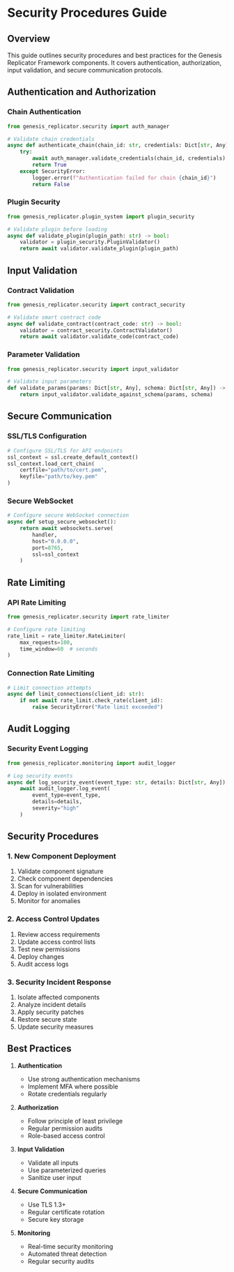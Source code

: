 # Security Procedures Guide

## Overview
This guide outlines security procedures and best practices for the Genesis Replicator Framework components. It covers authentication, authorization, input validation, and secure communication protocols.

## Authentication and Authorization

### Chain Authentication
```python
from genesis_replicator.security import auth_manager

# Validate chain credentials
async def authenticate_chain(chain_id: str, credentials: Dict[str, Any]) -> bool:
    try:
        await auth_manager.validate_credentials(chain_id, credentials)
        return True
    except SecurityError:
        logger.error(f"Authentication failed for chain {chain_id}")
        return False
```

### Plugin Security
```python
from genesis_replicator.plugin_system import plugin_security

# Validate plugin before loading
async def validate_plugin(plugin_path: str) -> bool:
    validator = plugin_security.PluginValidator()
    return await validator.validate_plugin(plugin_path)
```

## Input Validation

### Contract Validation
```python
from genesis_replicator.security import contract_security

# Validate smart contract code
async def validate_contract(contract_code: str) -> bool:
    validator = contract_security.ContractValidator()
    return await validator.validate_code(contract_code)
```

### Parameter Validation
```python
from genesis_replicator.security import input_validator

# Validate input parameters
def validate_params(params: Dict[str, Any], schema: Dict[str, Any]) -> bool:
    return input_validator.validate_against_schema(params, schema)
```

## Secure Communication

### SSL/TLS Configuration
```python
# Configure SSL/TLS for API endpoints
ssl_context = ssl.create_default_context()
ssl_context.load_cert_chain(
    certfile="path/to/cert.pem",
    keyfile="path/to/key.pem"
)
```

### Secure WebSocket
```python
# Configure secure WebSocket connection
async def setup_secure_websocket():
    return await websockets.serve(
        handler,
        host="0.0.0.0",
        port=8765,
        ssl=ssl_context
    )
```

## Rate Limiting

### API Rate Limiting
```python
from genesis_replicator.security import rate_limiter

# Configure rate limiting
rate_limit = rate_limiter.RateLimiter(
    max_requests=100,
    time_window=60  # seconds
)
```

### Connection Rate Limiting
```python
# Limit connection attempts
async def limit_connections(client_id: str):
    if not await rate_limit.check_rate(client_id):
        raise SecurityError("Rate limit exceeded")
```

## Audit Logging

### Security Event Logging
```python
from genesis_replicator.monitoring import audit_logger

# Log security events
async def log_security_event(event_type: str, details: Dict[str, Any]):
    await audit_logger.log_event(
        event_type=event_type,
        details=details,
        severity="high"
    )
```

## Security Procedures

### 1. New Component Deployment
1. Validate component signature
2. Check component dependencies
3. Scan for vulnerabilities
4. Deploy in isolated environment
5. Monitor for anomalies

### 2. Access Control Updates
1. Review access requirements
2. Update access control lists
3. Test new permissions
4. Deploy changes
5. Audit access logs

### 3. Security Incident Response
1. Isolate affected components
2. Analyze incident details
3. Apply security patches
4. Restore secure state
5. Update security measures

## Best Practices

1. **Authentication**
   - Use strong authentication mechanisms
   - Implement MFA where possible
   - Rotate credentials regularly

2. **Authorization**
   - Follow principle of least privilege
   - Regular permission audits
   - Role-based access control

3. **Input Validation**
   - Validate all inputs
   - Use parameterized queries
   - Sanitize user input

4. **Secure Communication**
   - Use TLS 1.3+
   - Regular certificate rotation
   - Secure key storage

5. **Monitoring**
   - Real-time security monitoring
   - Automated threat detection
   - Regular security audits
